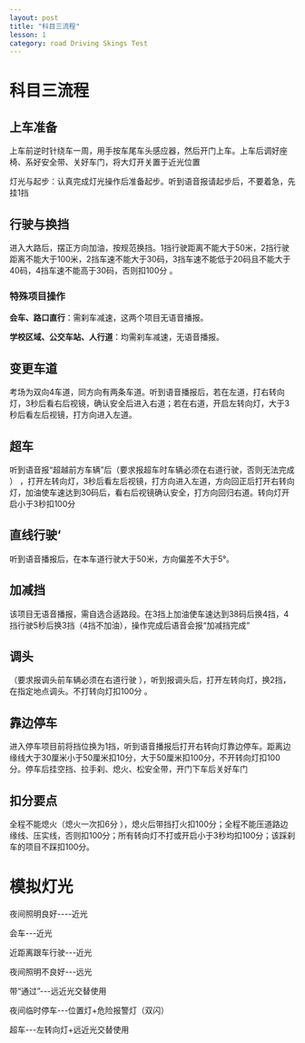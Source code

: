 ```yaml
---
layout: post
title: "科目三流程"
lesson: 1
category: road Driving Skings Test
---
```




# 科目三流程

## 上车准备

上车前逆时针绕车一周，用手按车尾车头感应器，然后开门上车。上车后调好座椅、系好安全带、关好车门，将大灯开关置于近光位置

灯光与起步：认真完成灯光操作后准备起步。听到语音报请起步后，不要着急，先挂1挡

## 行驶与换挡

进入大路后，摆正方向加油，按规范换挡。1挡行驶距离不能大于50米，2挡行驶距离不能大于100米，2挡车速不能大于30码，3挡车速不能低于20码且不能大于40码，4挡车速不能高于30码，否则扣100分 。

### 特殊项目操作  

**会车、路口直行**：需刹车减速，这两个项目无语音播报。  

**学校区域、公交车站、人行道**：均需刹车减速，无语音播报。

## 变更车道

考场为双向4车道，同方向有两条车道。听到语音播报后，若在左道，打右转向灯，3秒后看右后视镜，确认安全后进入右道；若在右道，开启左转向灯，大于3秒后看左后视镜，打方向进入左道。

## 超车

听到语音报“超越前方车辆”后（要求报超车时车辆必须在右道行驶，否则无法完成 ） ，打开左转向灯，3秒后看左后视镜，打方向进入左道，方向回正后打开右转向灯，加油使车速达到30码后，看右后视镜确认安全，打方向回归右道。转向灯开启小于3秒扣100分 

## 直线行驶‘

听到语音播报后，在本车道行驶大于50米，方向偏差不大于5°。

## 加减挡

该项目无语音播报，需自选合适路段。在3挡上加油使车速达到38码后换4挡，4挡行驶5秒后换3挡（4挡不加油），操作完成后语音会报“加减挡完成”

## 调头

（要求报调头前车辆必须在右道行驶 ），听到报调头后，打开左转向灯，换2挡，在指定地点调头。不打转向灯扣100分 。 

## 靠边停车

进入停车项目前将挡位换为1挡，听到语音播报后打开右转向灯靠边停车。距离边缘线大于30厘米小于50厘米扣10分，大于50厘米扣100分，不开转向灯扣100分。停车后挂空挡、拉手刹、熄火、松安全带，开门下车后关好车门

## 扣分要点

全程不能熄火（熄火一次扣6分 ），熄火后带挡打火扣100分；全程不能压道路边缘线、压实线，否则扣100分；所有转向灯不打或开启小于3秒均扣100分；该踩刹车的项目不踩扣100分。 

# 模拟灯光

夜间照明良好----近光

会车---近光

近距离跟车行驶---近光

夜间照明不良好---远光

带“通过”---远近光交替使用

夜间临时停车---位置灯+危险报警灯（双闪）

超车---左转向灯+远近光交替使用